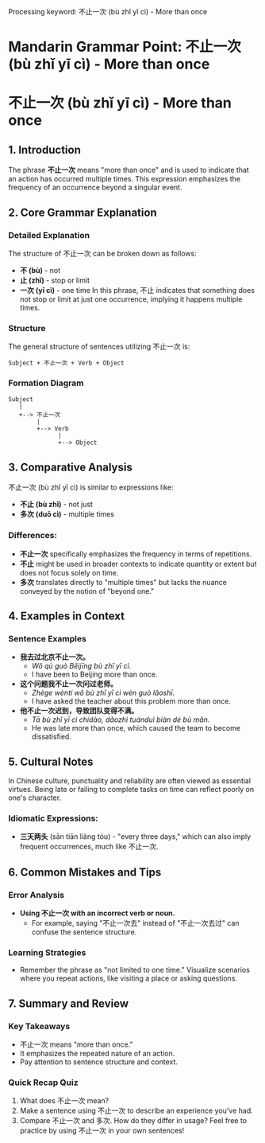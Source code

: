 Processing keyword: 不止一次 (bù zhǐ yī cì) - More than once
# Mandarin Grammar Point: 不止一次 (bù zhǐ yī cì) - More than once
# 不止一次 (bù zhǐ yī cì) - More than once
## 1. Introduction
The phrase **不止一次** means "more than once" and is used to indicate that an action has occurred multiple times. This expression emphasizes the frequency of an occurrence beyond a singular event.
## 2. Core Grammar Explanation
### Detailed Explanation
The structure of 不止一次 can be broken down as follows:
- **不 (bù)** - not
- **止 (zhǐ)** - stop or limit
- **一次 (yī cì)** - one time
In this phrase, 不止 indicates that something does not stop or limit at just one occurrence, implying it happens multiple times.
### Structure
The general structure of sentences utilizing 不止一次 is:
```
Subject + 不止一次 + Verb + Object
```
### Formation Diagram
``` 
Subject 
   |
   +--> 不止一次 
        |
        +--> Verb 
              |
              +--> Object
```
## 3. Comparative Analysis
不止一次 (bù zhǐ yī cì) is similar to expressions like:
- **不止 (bù zhǐ)** - not just
- **多次 (duō cì)** - multiple times
### Differences:
- **不止一次** specifically emphasizes the frequency in terms of repetitions.
- **不止** might be used in broader contexts to indicate quantity or extent but does not focus solely on time.
- **多次** translates directly to "multiple times" but lacks the nuance conveyed by the notion of "beyond one."
## 4. Examples in Context
### Sentence Examples
- **我去过北京不止一次。**
  - *Wǒ qù guò Běijīng bù zhǐ yī cì.* 
  - I have been to Beijing more than once.
- **这个问题我不止一次问过老师。**
  - *Zhège wèntí wǒ bù zhǐ yī cì wèn guò lǎoshī.* 
  - I have asked the teacher about this problem more than once.
- **他不止一次迟到，导致团队变得不满。**
  - *Tā bù zhǐ yī cì chídào, dǎozhì tuánduì biàn dé bù mǎn.* 
  - He was late more than once, which caused the team to become dissatisfied.
## 5. Cultural Notes
In Chinese culture, punctuality and reliability are often viewed as essential virtues. Being late or failing to complete tasks on time can reflect poorly on one's character.
### Idiomatic Expressions:
- **三天两头** (sān tiān liǎng tóu) - "every three days," which can also imply frequent occurrences, much like 不止一次.
## 6. Common Mistakes and Tips
### Error Analysis
- **Using 不止一次 with an incorrect verb or noun.**
  - For example, saying "不止一次去" instead of "不止一次去过" can confuse the sentence structure.
### Learning Strategies
- Remember the phrase as "not limited to one time." Visualize scenarios where you repeat actions, like visiting a place or asking questions.
## 7. Summary and Review
### Key Takeaways
- 不止一次 means "more than once."
- It emphasizes the repeated nature of an action.
- Pay attention to sentence structure and context.
### Quick Recap Quiz
1. What does 不止一次 mean?
2. Make a sentence using 不止一次 to describe an experience you've had.
3. Compare 不止一次 and 多次. How do they differ in usage?
Feel free to practice by using 不止一次 in your own sentences!
